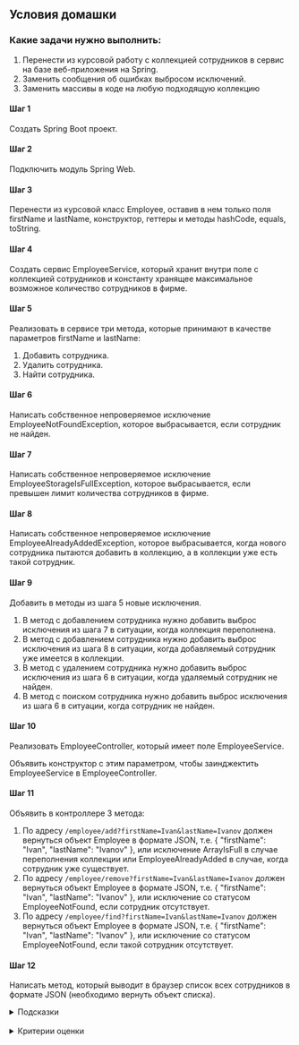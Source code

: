 ## Условия домашки

### Какие задачи нужно выполнить:

1. Перенести из курсовой работу с коллекцией сотрудников в сервис на базе веб-приложения на Spring.
1. Заменить сообщения об ошибках выбросом исключений.
1. Заменить массивы в коде на любую подходящую коллекцию

#### Шаг 1
Создать Spring Boot проект.
#### Шаг 2
Подключить модуль Spring Web.
#### Шаг 3
Перенести из курсовой класс Employee, оставив в нем только поля firstName и lastName, конструктор, геттеры и методы hashCode, equals, toString.
#### Шаг 4
Создать сервис EmployeeService, который хранит внутри поле с коллекцией сотрудников и константу хранящее максимальное возможное количество сотрудников в фирме.
#### Шаг 5
Реализовать в сервисе три метода, которые принимают в качестве параметров firstName и lastName:

1. Добавить сотрудника.
1. Удалить сотрудника.
1. Найти сотрудника.
#### Шаг 6
Написать собственное непроверяемое исключение EmployeeNotFoundException, которое выбрасывается, если сотрудник не найден.
#### Шаг 7
Написать собственное непроверяемое исключение EmployeeStorageIsFullException, которое выбрасывается, если превышен лимит количества сотрудников в фирме.
#### Шаг 8
Написать собственное непроверяемое исключение EmployeeAlreadyAddedException, которое выбрасывается, когда нового сотрудника пытаются добавить в коллекцию, а в коллекции уже есть такой сотрудник.
#### Шаг 9
Добавить в методы из шага 5 новые исключения.

1. В метод с добавлением сотрудника нужно добавить выброс исключения из шага 7 в ситуации, когда коллекция переполнена.
1. В метод с добавлением сотрудника нужно добавить выброс исключения из шага 8 в ситуации, когда добавляемый сотрудник уже имеется в коллекции.
1. В метод с удалением сотрудника нужно добавить выброс исключения из шага 6 в ситуации, когда удаляемый сотрудник не найден.
1. В метод с поиском сотрудника нужно добавить выброс исключения из шага 6 в ситуации, когда сотрудник не найден.
#### Шаг 10
Реализовать EmployeeController, который имеет поле EmployeeService.

Объявить конструктор с этим параметром, чтобы заинджектить EmployeeService в EmployeeController.
#### Шаг 11
Объявить в контроллере 3 метода:

1. По адресу ``/employee/add?firstName=Ivan&lastName=Ivanov`` должен вернуться объект Employee в формате JSON, т.е. { "firstName": "Ivan", "lastName": "Ivanov" }, или исключение ArrayIsFull в случае переполнения коллекции или EmployeeAlreadyAdded в случае, когда сотрудник уже существует.
2. По адресу ``/employee/remove?firstName=Ivan&lastName=Ivanov`` должен вернуться объект Employee в формате JSON, т.е. { "firstName": "Ivan", "lastName": "Ivanov" }, или исключение со статусом EmployeeNotFound, если сотрудник отсутствует.
3. По адресу ``/employee/find?firstName=Ivan&lastName=Ivanov`` должен вернуться объект Employee в формате JSON, т.е. { "firstName": "Ivan", "lastName": "Ivanov" }, или исключение со статусом EmployeeNotFound, если такой сотрудник отсутствует.
#### Шаг 12
Написать метод, который выводит в браузер список всех сотрудников в формате JSON (необходимо вернуть объект списка).
<details>
<summary>Подсказки</summary>

1. Сервис должен быть помечен аннотацией @Service.
1. Контроллер должен быть помечен аннотацией @RestController.
1. Возврат статуса осуществляется с помощью аннотации @ResponseStatus.
1. Никакой логики в контроллере быть не должно. Всю работу с коллекцией выполняет сервис, а контроллер только формирует сообщение с результатом работы сервиса.
1. В случае отсутствия одного из параметров Spring должен самостоятельно выводить страницу с ошибкой (аннотация @RequestParam).
1. Чтобы не вводить часть с /employee в каждый @GetMapping, следует использовать аннотацию @RequestMapping на уровне контроллера.
1. Spring сам конвертирует ваш объект Employee в JSON. Достаточно просто вернуть его через return в методе контроллера.
</details>
<br/>
<details>
<summary>Критерии оценки</summary>

- Задание выполнено в Spring Boot проекте
- Ученик написал непроверяемые исключение EmployeeNotFound, которое выбрасывается, если сотрудник не найден.
- Ученик написал собственное непроверяемое исключение ArrayIsFull, которое выбрасывается, если коллекция сотрудников переполнен.
- Ученик написал  собственное непроверяемое исключение EmployeeAlreadyAdded , которое выбрасывается, когда нового сотрудника пытаются добавить в коллекцию, а в коллекции уже есть такой сотрудник.  **
- Все массивы в коде заменены на любые подходящие коллекции.
- В коде написан метод, который выводит в браузер список всех сотрудников в формате JSON.
- Код переработан с учетом использования листов в коде.
</details>